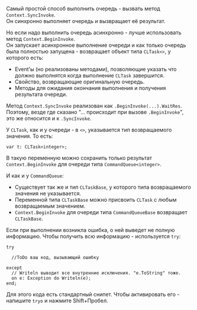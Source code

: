 ﻿


Самый простой способ выполнить очередь - вызвать метод `Context.SyncInvoke`.\
Он синхронно выполняет очередь и вызвращает её результат.

Но если надо выполнить очередь асинхронно - лучше использовать метод `Context.BeginInvoke`.\
Он запускает асинхронное выполнение очереди и как только очередь была полностью запущена - возвращает объект типа `CLTask<>`, у которого есть:
- Event'ы (но реализованы методами), позволяющие указать что должно выполнятся когда выполнение `CLTask` завершится.
- Свойство, возвращающие оригинальную очередь.
- Методы для ожидания окончания выполнения и получения результата очереди.

Метод `Context.SyncInvoke` реализован как `.BeginInvoke(...).WaitRes`.
Поэтому, везде где сказано "... происходит при вызове `.BeginInvoke`", это же относится и к `.SyncInvoke`.

У `CLTask`, как и у очереди - в `<>`, указывается тип возвращаемого значения. То есть:
```
var t: CLTask<integer>;
```
В такую переменную можно сохранить только результат `Context.BeginInvoke` для очереди типа `CommandQueue<integer>`.

И как и у `CommandQueue`:
- Существует так же и тип `CLTaskBase`, у которого типа возвращаемого значения не указывается.
- Переменной типа `CLTaskBase` можно присвоить `CLTask` с любым возвращаемым значением.
- `Context.BeginInvoke` для очереди типа `CommandQueueBase` возвращает `CLTaskBase`.

Если при выполнении возникла ошибка, о ней выведет не полную информацию. Чтобы получить всю информацию - используется `try`:
```
try
  
  //ToDo ваш код, вызывающий ошибку
  
except
  // Writeln выводит все внутренние исключения. "e.ToString" тоже.
  on e: Exception do Writeln(e);
end;
```
Для этого кода есть стандартный снипет. Чтобы активировать его - напишите `tryo` и нажмите Shift+Пробел.


